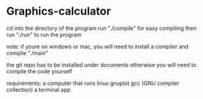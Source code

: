 # Graphics-calculator
cd into the directory of the program
run "./compile" for easy compiling
then run "./run" to run the program

note: if youre on windows or mac, you will need to install a compiler and compile "./main"

the git repo has to be installed under documents otherwise you will need to compile the code yourself

requirements:
a computer that runs linux
gnuplot
gcc (GNU compiler collection)
a terminal app
